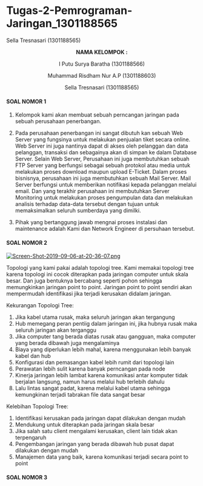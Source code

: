 # Tugas-2-Pemrograman-Jaringan_1301188565
Sella Tresnasari (1301188565)

<p align="center"
  <a><strong>  NAMA KELOMPOK :  </strong></a> 
</p>
<p align="center">
  <a>  I Putu Surya Baratha (1301188566)  </a> 
</p> 

<p align="center">
  <a>  Muhammad Risdham Nur A.P (1301188603)  </a> 
</p>

<p align="center">
  <a>  Sella Tresnasari  (1301188565)  </a> 
</p> 



#### SOAL NOMOR 1 ####

1. Kelompok kami akan membuat sebuah perncangan jaringan pada sebuah perusahaan penerbangan.

2. Pada perusahaan penerbangan ini sangat dibutuh kan sebuah Web Server yang fungsinya untuk melakukan penjualan tiket secara online. Web Server ini juga nantinya dapat di akses oleh pelanggan dan data pelanggan, transaksi dan sebagainya akan di simpan ke dalam Database Server. Selain Web Server, Perusahaan ini juga membutuhkan sebuah FTP Server yang berfungsi sebagai sebuah protokol atau media untuk melakukan proses download maupun upload E-Ticket. Dalam proses bisnisnya, perusahaan ini juga membutuhkan sebuah Mail Server. Mail Server berfungsi untuk memberikan notifikasi kepada pelanggan melalui email. Dan yang terakhir perusahaan ini membutuhkan Server Monitoring untuk melakukan proses pengumpulan data dan melakukan analisis terhadap data-data tersebut dengan tujuan untuk memaksimalkan seluruh sumberdaya yang dimilki.

3. Pihak yang bertanggung jawab mengnai proses instalasi dan maintenance adalah Kami dan Network Engineer di persuhaan tersebut.

#### SOAL NOMOR 2 ####

[![Screen-Shot-2019-09-06-at-20-36-07.png](https://i.postimg.cc/CKjMsn32/Screen-Shot-2019-09-06-at-20-36-07.png)](https://postimg.cc/94QjW0FP)

Topologi yang kami pakai adalah topologi tree. Kami memakai topologi tree karena topologi ini cocok diterapkan pada jaringan computer untuk skala besar. Dan juga bentuknya bercabang seperti pohon sehingga memungkinkan jaringan point to point. Jaringan point to point sendiri akan mempermudah identifikasi jika terjadi kerusakan didalam jaringan.

Kekurangan Topologi Tree:
1.	Jika kabel utama rusak, maka seluruh jaringan akan tergangung
2.	Hub memegang peran pentiig dalam jaringan ini, jika hubnya rusak maka seluruh jaringan akan terganggu
3.	Jika computer tang berada diatas rusak atau gangguan, maka computer yang berada dibawah juga mengalaminya
4.	Biaya yang diperlukan lebih mahal, karena menggunakan lebih banyak kabel dan hub
5.	Konfigurasi dan pemasangan kabel lebih rumit dari topologi lain
6.	Perawatan lebih sulit karena banyak perncangan pada node
7.	Kinerja jaringan lebih lambat karena komunikasi antar komputer tidak berjalan langsung, namun harus melalui hub terlebih dahulu
8.	Lalu lintas sangat padat, karena melalui kabel utama sehingga kemungkinan terjadi tabrakan file data sangat besar

Kelebihan Topologi Tree:
1.	Identifikasi kerusakan pada jaringan dapat dilakukan dengan mudah
2.	Mendukung untuk diterapkan pada jaringan skala besar
3.	Jika salah satu client mengalami kerusakan, client lain tidak akan terpengaruh
4.	Pengembangan jaringan yang berada dibawah hub pusat dapat dilakukan dengan mudah
5.	Manajemen data yang baik, karena komunikasi terjadi secara point to point

#### SOAL NOMOR 3 ####
